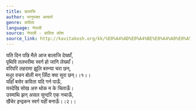 ```yaml
---
title: बालाजि
author: भानुभक्त आचार्य
genre: कविता
language: नेपाली
source: नेपाली - कविता कोश
source_link: http://kavitakosh.org/kk/%E0%A4%AD%E0%A4%BE%E0%A4%A8%E0%A5%81%E0%A4%AD%E0%A4%95%E0%A5%8D%E0%A4%A4_%E0%A4%86%E0%A4%9A%E0%A4%BE%E0%A4%B0%E0%A5%8D%E0%A4%AF
---
```


यति दिन पछि मैले आज बालाजि देख्याँ,  
पृथिवि तलभरीमा स्वर्ग हो जानि लेख्याँ।  
वरिपरि लहरामा झूलि बस्न्या चरा छन्,  
मधुर वचन बोली मन् लिँदा क्या सुरा छन्।।१।।  
याँहाँ बसेर कविता यदि गर्न पाऊँ,  
यस्देखि सोख अरु थोक म के चिताऊँ।  
उस्माथि झन् असल सुन्दरि एक् नचाऊँ,  
खैंचेर इन्द्रकन स्वर्ग यहीं बनाऊँ।।२।।
